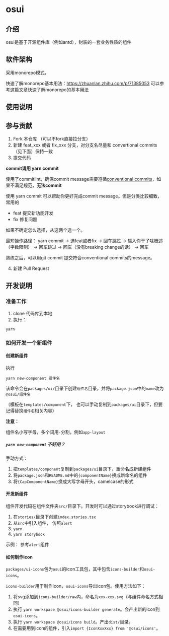 # osui

## 介绍
osui是基于开源组件库（例如antd），封装的一套业务性质的组件

## 软件架构
采用monorepo模式，

快速了解monorepo基本用法：https://zhuanlan.zhihu.com/p/71385053
可以参考这篇文章快速了解monorepo的基本用法

## 使用说明


## 参与贡献

1.  Fork 本仓库 （可以不fork直接拉分支）
2.  新建 feat_xxx 或者 fix_xxx 分支，对分支名尽量和 convertional commits（见下面）保持一致
3.  提交代码

**commit请用 yarn commit**

使用了commitlint，确保commit message需要遵循[conventional commits](https://www.conventionalcommits.org/en/v1.0.0/)，如果不满足规范，**无法commit**

使用 yarn commit 可以帮助你更好完成commit message。但是分类比较细致，常用的

- feat 提交新功能开发
- fix 修复问题

如果不确定怎么选择，从这两个选一个。

最短操作路径： yarn commit -> 选feat或者fix -> 回车跳过 -> 输入你干了啥概述（字数限制） -> 回车跳过 -> 回车（没有breaking change的话） -> 回车

熟练之后，可以用git commit 提交符合conventional commits的message。

4.  新建 Pull Request

## 开发说明

### 准备工作

1. clone 代码库到本地
2. 执行：

```
yarn
```

### 如何开发一个新组件

#### 创建新组件

执行

```
yarn new-component 组件名
```

该命令会在`packages/ui/`目录下创建`组件名`目录，并将`package.json`中的`name`改为`@osui/组件名`

（模板在`templates/component`下， 也可以手动复制到`packages/ui`目录下，但要记得替换`组件名`相关内容）

**注意：**

组件名小写字母，多个词用`-`分割，例如`app-layout`

##### `yarn new-component` 不好用？

手动方式：

1. 把`templates/component`复制到`packages/ui`目录下，重命名成新建组件
2. 将`package.json`和`README.md`中的`{componentName}`换成新命名的组件
3. 将`{CapComponentName}`换成大写字母开头，camelcase的形式

#### 开发新组件

组件开发代码在组件文件夹`src/`目录下。开发时可以通过storybook进行调试：

1. 在`stories/`目录下创建`index.stories.tsx`
2. 从`src`中引入组件， 仿照`alert`
3. `yarn`
4. `yarn storybook`

示例： 参考`alert`组件


#### 如何制作icon

`packages/ui-icons`包为`osui`的icon工具包，其中包含`icons-builder`和`osui-icons`。

`icons-builder`用于制作icon，`osui-icons`导出icon包。使用方法如下：

1. 将svg添加到`icons-builder/raw`内，命名为`xxx-xxx.svg`（与组件命名方式相同）
2. 执行 `yarn workspace @osui/icons-builder generate`。会产出新的icon到`osui-icons`。
3. 执行 `yarn workspace @osui/icons build`。产出`dist/`目录。
4. 在需要用到icon的组件，引入`import {IconXxxXxx} from '@osui/icons'`。

